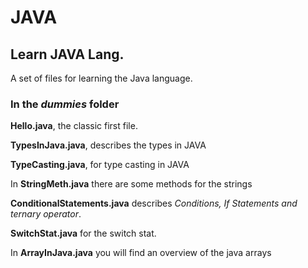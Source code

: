 # JAVA

## Learn JAVA Lang.

A set of files for learning the Java language.

### In the *dummies* folder

**Hello.java**, the classic first file.

**TypesInJava.java**, describes the types in JAVA

**TypeCasting.java**, for type casting in JAVA

In **StringMeth.java** there are some methods for the strings

**ConditionalStatements.java** describes *Conditions, If Statements and ternary operator*.

**SwitchStat.java** for the switch stat.

In **ArrayInJava.java** you will find an overview of the java arrays